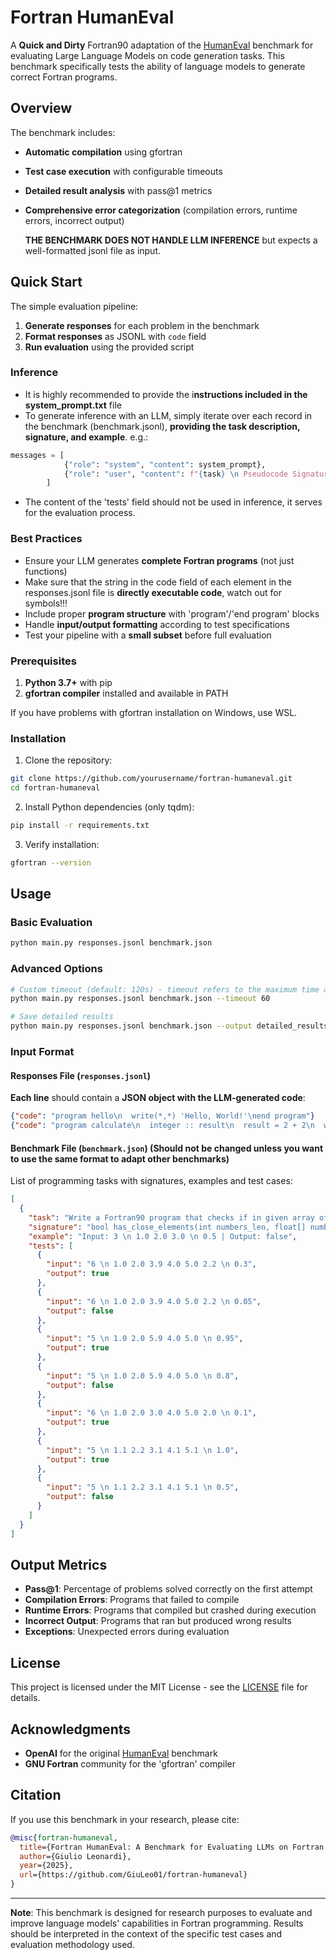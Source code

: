 # Fortran HumanEval

A **Quick and Dirty** Fortran90 adaptation of the [HumanEval](https://github.com/openai/human-eval) benchmark for evaluating Large Language Models on code generation tasks. This benchmark specifically tests the ability of language models to generate correct Fortran programs.

## Overview

The benchmark includes:

- **Automatic compilation** using gfortran
- **Test case execution** with configurable timeouts
- **Detailed result analysis** with pass@1 metrics
- **Comprehensive error categorization** (compilation errors, runtime errors, incorrect output)

  **THE BENCHMARK DOES NOT HANDLE LLM INFERENCE** but expects a well-formatted jsonl file as input.


## Quick Start

The simple evaluation pipeline:
1. **Generate responses** for each problem in the benchmark
2. **Format responses** as JSONL with `code` field
3. **Run evaluation** using the provided script

### Inference
- It is highly recommended to provide the i**nstructions included in the system_prompt.txt** file
- To generate inference with an LLM, simply iterate over each record in the benchmark (benchmark.jsonl), **providing the task description, signature, and example**.
  e.g.:
```python
messages = [
            {"role": "system", "content": system_prompt},
            {"role": "user", "content": f"{task} \n Pseudocode Signature: {signature} \n Example: {example}"}
        ]
```
  
- The content of the 'tests' field should not be used in inference, it serves for the evaluation process.


### Best Practices


- Ensure your LLM generates **complete Fortran programs** (not just functions)
- Make sure that the string in the code field of each element in the responses.jsonl file is **directly executable code**, watch out for ``` ``` symbols!!!
- Include proper **program structure** with 'program'/'end program' blocks
- Handle **input/output formatting** according to test specifications
- Test your pipeline with a **small subset** before full evaluation



### Prerequisites

1. **Python 3.7+** with pip
2. **gfortran compiler** installed and available in PATH

If you have problems with gfortran installation on Windows, use WSL.

### Installation

1. Clone the repository:
```bash
git clone https://github.com/yourusername/fortran-humaneval.git
cd fortran-humaneval
```

2. Install Python dependencies (only tqdm):
```bash
pip install -r requirements.txt
```

3. Verify installation:
```bash
gfortran --version
```

## Usage

### Basic Evaluation

```bash
python main.py responses.jsonl benchmark.json
```

### Advanced Options

```bash
# Custom timeout (default: 120s) - timeout refers to the maximum time allowed for validation of a single task (i.e., compilation time + execution time of each test case). This prevents infinite loops.
python main.py responses.jsonl benchmark.json --timeout 60

# Save detailed results
python main.py responses.jsonl benchmark.json --output detailed_results.json
```

### Input Format

#### Responses File (`responses.jsonl`)
**Each line** should contain a **JSON object with the LLM-generated code**:
```json
{"code": "program hello\n  write(*,*) 'Hello, World!'\nend program"}
{"code": "program calculate\n  integer :: result\n  result = 2 + 2\n  write(*,*) result\nend program"}
```

#### Benchmark File (`benchmark.json`) (Should not be changed unless you want to use the same format to adapt other benchmarks)
List of programming tasks with signatures, examples and test cases:
```json
[
  {
    "task": "Write a Fortran90 program that checks if in given array of numbers, are any two numbers closer to each other than given threshold.",
    "signature": "bool has_close_elements(int numbers_len, float[] numbers, float threshold)",
    "example": "Input: 3 \n 1.0 2.0 3.0 \n 0.5 | Output: false",
    "tests": [
      {
        "input": "6 \n 1.0 2.0 3.9 4.0 5.0 2.2 \n 0.3",
        "output": true
      },
      {
        "input": "6 \n 1.0 2.0 3.9 4.0 5.0 2.2 \n 0.05",
        "output": false
      },
      {
        "input": "5 \n 1.0 2.0 5.9 4.0 5.0 \n 0.95",
        "output": true
      },
      {
        "input": "5 \n 1.0 2.0 5.9 4.0 5.0 \n 0.8",
        "output": false
      },
      {
        "input": "6 \n 1.0 2.0 3.0 4.0 5.0 2.0 \n 0.1",
        "output": true
      },
      {
        "input": "5 \n 1.1 2.2 3.1 4.1 5.1 \n 1.0",
        "output": true
      },
      {
        "input": "5 \n 1.1 2.2 3.1 4.1 5.1 \n 0.5",
        "output": false
      }
    ]
  }
]
```

## Output Metrics

- **Pass@1**: Percentage of problems solved correctly on the first attempt
- **Compilation Errors**: Programs that failed to compile
- **Runtime Errors**: Programs that compiled but crashed during execution
- **Incorrect Output**: Programs that ran but produced wrong results
- **Exceptions**: Unexpected errors during evaluation


## License

This project is licensed under the MIT License - see the [LICENSE](LICENSE) file for details.

## Acknowledgments

- **OpenAI** for the original [HumanEval](https://github.com/openai/human-eval) benchmark
- **GNU Fortran** community for the 'gfortran' compiler

## Citation

If you use this benchmark in your research, please cite:

```bibtex
@misc{fortran-humaneval,
  title={Fortran HumanEval: A Benchmark for Evaluating LLMs on Fortran Code Generation},
  author={Giulio Leonardi},
  year={2025},
  url={https://github.com/GiuLeo01/fortran-humaneval}
}
```

---

**Note**: This benchmark is designed for research purposes to evaluate and improve language models' capabilities in Fortran programming. Results should be interpreted in the context of the specific test cases and evaluation methodology used.
